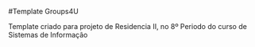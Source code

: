 #Template Groups4U

Template criado para projeto de Residencia II, no 8º Periodo do curso de Sistemas de Informação
